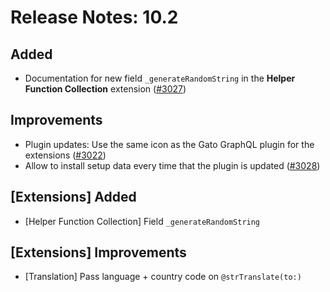 # Release Notes: 10.2

## Added

- Documentation for new field `_generateRandomString` in the **Helper Function Collection** extension ([#3027](https://github.com/GatoGraphQL/GatoGraphQL/pull/3027))

## Improvements

- Plugin updates: Use the same icon as the Gato GraphQL plugin for the extensions ([#3022](https://github.com/GatoGraphQL/GatoGraphQL/pull/3022))
- Allow to install setup data every time that the plugin is updated ([#3028](https://github.com/GatoGraphQL/GatoGraphQL/pull/3028))

## [Extensions] Added

- [Helper Function Collection] Field `_generateRandomString`

## [Extensions] Improvements

- [Translation] Pass language + country code on `@strTranslate(to:)`
